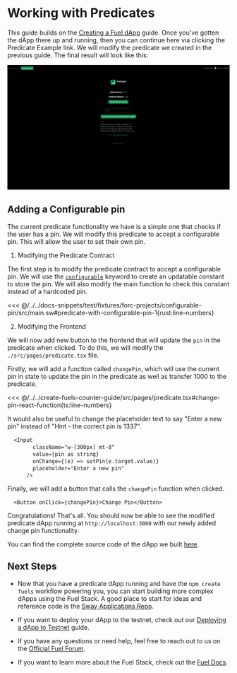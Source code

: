 
# Working with Predicates

This guide builds on the [Creating a Fuel dApp](./index.md) guide. Once you've gotten the dApp there up and running, then you can continue here via clicking the Predicate Example link. We will modify the predicate we created in the previous guide. The final result will look like this:

![End result of this guide](../../public/working-with-predicates-end-result.png)

## Adding a Configurable pin

The current predicate functionality we have is a simple one that checks if the user has a pin. We will modify this predicate to accept a configurable pin. This will allow the user to set their own pin.

1. Modifying the Predicate Contract

The first step is to modify the predicate contract to accept a configurable pin. We will use the [`configurable`](https://docs.fuel.network/guides/intro-to-predicates/configurables/#configurables) keyword to create an updatable constant to store the pin. We will also modify the main function to check this constant instead of a hardcoded pin.

<<< @/../../docs-snippets/test/fixtures/forc-projects/configurable-pin/src/main.sw#predicate-with-configurable-pin-1{rust:line-numbers}

2. Modifying the Frontend

We will now add new button to the frontend that will update the `pin` in the predicate when clicked. To do this, we will modify the `./src/pages/predicate.tsx` file.

Firstly, we will add a function called `changePin`, which will use the current pin in state to update the pin in the predicate as well as transfer 1000 to the predicate.

<<< @/../../create-fuels-counter-guide/src/pages/predicate.tsx#change-pin-react-function{ts:line-numbers}

It would also be useful to change the placeholder text to say "Enter a new pin" instead of "Hint - the correct pin is 1337".

```tsx
  <Input
        className="w-[300px] mt-8"
        value={pin as string}
        onChange={(e) => setPin(e.target.value)}
        placeholder="Enter a new pin"
      />
```

Finally, we will add a button that calls the `changePin` function when clicked.

```tsx
  <Button onClick={changePin}>Change Pin</Button>
```

Congratulations! That's all. You should now be able to see the modified predicate dApp running at `http://localhost:3000` with our newly added change pin functionality.

You can find the complete source code of the dApp we built [here](https://github.com/FuelLabs/fuels-ts/tree/master/apps/create-fuels-counter-guide).

## Next Steps

- Now that you have a predicate dApp running and have the `npm create fuels` workflow powering you, you can start building more complex dApps using the Fuel Stack. A good place to start for ideas and reference code is the [Sway Applications Repo](https://github.com/FuelLabs/sway-applications).

- If you want to deploy your dApp to the testnet, check out our [Deploying a dApp to Testnet](./deploying-a-dapp-to-testnet.md) guide.

- If you have any questions or need help, feel free to reach out to us on the [Official Fuel Forum](https://forum.fuel.network/).

- If you want to learn more about the Fuel Stack, check out the [Fuel Docs](https://docs.fuel.network/).
